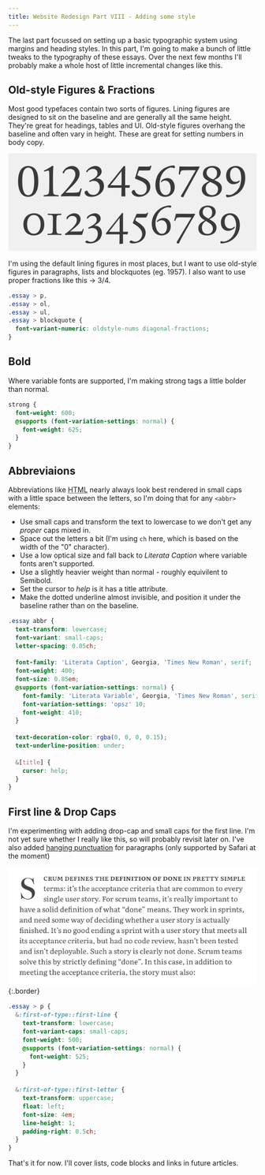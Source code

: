 ```yaml
---
title: Website Redesign Part VIII - Adding some style
---
```


The last part focussed on setting up a basic typographic system using margins and heading styles. In this part, I'm going to make a bunch of little tweaks to the typography of these essays. Over the next few months I'll probably make a whole host of little incremental changes like this.

## Old-style Figures & Fractions

Most good typefaces contain two sorts of figures. Lining figures are designed to sit on the baseline and are generally all the same height. They're great for headings, tables and UI. Old-style figures overhang the baseline and often vary in height. These are great for setting numbers in body copy.

![A_Figures](/uploads/A_Figures.png)

I'm using the default lining figures in most places, but I want to use old-style figures in paragraphs, lists and blockquotes (eg. 1957). I also want to use proper fractions like this &rarr; 3/4.

```css
.essay > p,
.essay > ol,
.essay > ul,
.essay > blockquote {
  font-variant-numeric: oldstyle-nums diagonal-fractions;
}
```

## Bold

Where variable fonts are supported, I'm making strong tags a little bolder than normal.

```scss
strong {
  font-weight: 600;
  @supports (font-variation-settings: normal) {
    font-weight: 625;
  }
}
```

## Abbreviaions

Abbreviations like <abbr title="Hyper Text Markup Language">HTML</abbr> nearly always look best rendered in small caps with a little space between the letters, so I'm doing that for any `<abbr>` elements:

- Use small caps and transform the text to lowercase to we don't get any _proper_ caps mixed in.
- Space out the letters a bit (I'm using `ch` here, which is based on the width of the "0" character).
- Use a low optical size and fall back to _Literata Caption_ where variable fonts aren't supported.
- Use a slightly heavier weight than normal - roughly equivilent to Semibold.
- Set the cursor to _help_ is it has a title attribute.
- Make the dotted underline almost invisible, and position it under the baseline rather than on the baseline.

```scss
.essay abbr {
  text-transform: lowercase;
  font-variant: small-caps;
  letter-spacing: 0.05ch;

  font-family: 'Literata Caption', Georgia, 'Times New Roman', serif;
  font-weight: 400;
  font-size: 0.85em;
  @supports (font-variation-settings: normal) {
    font-family: 'Literata Variable', Georgia, 'Times New Roman', serif;
    font-variation-settings: 'opsz' 10;
    font-weight: 410;
  }

  text-decoration-color: rgba(0, 0, 0, 0.15);
  text-underline-position: under;

  &[title] {
    cursor: help;
  }
}
```

## First line & Drop Caps

I'm experimenting with adding drop-cap and small caps for the first line. I'm not yet sure whether I really like this, so will probably revisit later on. I've also added [hanging punctuation](https://css-tricks.com/almanac/properties/h/hanging-punctuation/) for paragraphs (only supported by Safari at the moment)

![Example: Drop Caps](/uploads/2020-06-22-drop-cap.png){:.border}

```scss
.essay > p {
  &:first-of-type::first-line {
    text-transform: lowercase;
    font-variant-caps: small-caps;
    font-weight: 500;
    @supports (font-variation-settings: normal) {
      font-weight: 525;
    }
  }

  &:first-of-type::first-letter {
    text-transform: uppercase;
    float: left;
    font-size: 4em;
    line-height: 1;
    padding-right: 0.5ch;
  }
}
```

That's it for now. I'll cover lists, code blocks and links in future articles.
